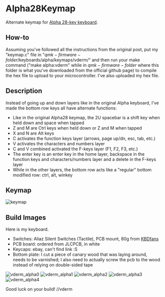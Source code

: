 # Alpha28Keymap
Alternate keymap for [Alpha 28-key keyboard](https://github.com/qmk/qmk_firmware/tree/master/keyboards/alpha).

## How-to
Assuming you've followed all the instructions from the original post, put my "keymap.c" file in "$qmk-firmware-folder$/keyboards/alpha/keymaps/vderm/" and then run your make command ("make alpha:vderm" while in $qmk-firmware-folder$ where this folder is what you've downloaded from the official github page) to compile the hex file to upload to your microcontroller. I've also uploaded my hex file.

## Description
Instead of going up and down layers like in the original Alpha keyboard, I've made the bottom row keys all have alternate functions:
+ Like in the original Alpha28 keymap, the 2U spacebar is a shift key when held down and space when tapped
+ Z and M are Ctrl keys when held down or Z and M when tapped
+ X and N are Alt keys
+ C activates the function keys layer (arrows, page up/dn, esc, tab, etc.)
+ V activates the characters and numbers layer
+ C and V combined activated the F-keys layer (F1, F2, F3, etc.)
+ The enter key is an enter key in the home layer, backspace in the function keys and characters/numbers layer and a delete in the F-keys layer
+ While in the other layers, the bottom row acts like a "regular" bottom modified row: ctrl, alt, winkey

## Keymap
![keymap](https://imgur.com/ZbDz0eL.jpg)

## Build Images
Here is my keyboard. 
+ Switches: Aliaz Silent Switches (Tactile), PCB mount, 80g from [KBDfans](https://kbdfans.cn/collections/aliaz-switches/products/pre-orderaliaz-silent-switch-tactile?variant=2519899832333)
+ PCB board: ordered from JLCPCB, in white
+ Keycaps: ebay, can't find link :S
+ Bottom plate: I cut a piece of canary wood that was laying around, needs to be varnished; I also need to actually screw the pcb to the wood instead of relying on double-sided tape

![vderm_alpha0](https://imgur.com/MjjoVtr.jpg)
![vderm_alpha1](https://imgur.com/mIFu9WV.jpg)
![vderm_alpha2](https://imgur.com/A70Iemw.jpg)
![vderm_alpha3](https://imgur.com/eYljPWh.jpg)
![vderm_alpha4](https://imgur.com/OhUKowj.jpg)

Good luck on your build!
//vderm
